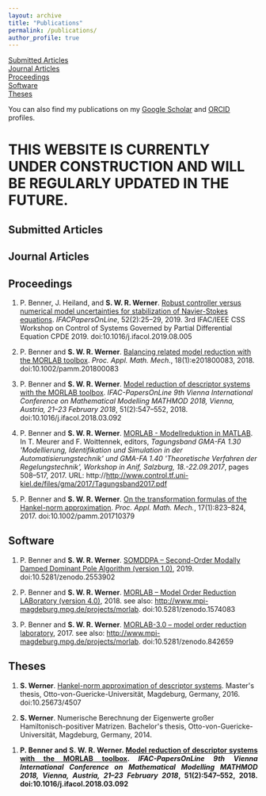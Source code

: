 ```yaml
---
layout: archive
title: "Publications"
permalink: /publications/
author_profile: true
---
```


[Submitted Articles](#submitted)  
[Journal Articles](#journal)  
[Proceedings](#proceedings)  
[Software](#software)  
[Theses](#theses)

You can also find my publications on my
<a href="{{author.googlescholar}}">Google Scholar</a>
and <a href="{{author.orcid}}">ORCID</a> profiles.

# THIS WEBSITE IS CURRENTLY UNDER CONSTRUCTION AND WILL BE REGULARLY UPDATED IN THE FUTURE.

## <a name="submitted"></a>Submitted Articles ##

## <a name="journal"></a>Journal Articles ##

## <a name="proceedings"></a>Proceedings ##
1.  P. Benner, J. Heiland, and <strong>S. W. R. Werner</strong>. <a
    target="blank_" href="https://doi.org/10.1016/j.ifacol.2019.08.005">Robust
    controller versus numerical model uncertainties for stabilization of
    Navier-Stokes equations</a>. <i>IFACPapersOnLine</i>,
    52(2):25&ndash;29, 2019. 3rd IFAC/IEEE CSS Workshop on Control of Systems
    Governed by Partial Differential Equation CPDE 2019.
    doi:10.1016/j.ifacol.2019.08.005
    
1.  P. Benner and <strong>S. W. R. Werner</strong>. <a target="blank_"
    href="https://doi.org/10.1002/pamm.201800083">Balancing related model
    reduction with the MORLAB toolbox</a>. <i>Proc. Appl. Math. Mech.</i>,
    18(1):e201800083, 2018. doi:10.1002/pamm.201800083
    
1.  P. Benner and <strong>S. W. R. Werner</strong>. <a target="blank_"
    href="https://doi.org/10.1016/j.ifacol.2018.03.092">Model reduction of
    descriptor systems with the MORLAB toolbox</a>. <i>IFAC-PapersOnLine 9th
    Vienna International Conference on Mathematical Modelling MATHMOD 2018,
    Vienna, Austria, 21&ndash;23 February 2018</i>, 51(2):547&ndash;552, 2018.
    doi:10.1016/j.ifacol.2018.03.092
    
1.  P. Benner and <strong>S. W. R. Werner</strong>. <a target="blank_"
    href="https://www.control.tf.uni-kiel.de/en/gma-fa-1.40/archiv-1/workshop-2017-fa-1.30">
    MORLAB - Modellreduktion in MATLAB</a>. In T. Meurer and F. Woittennek,
    editors, <i>Tagungsband GMA-FA 1.30 'Modellierung, Identifikation und
    Simulation in der Automatisierungstechnik' und GMA-FA 1.40 'Theoretische
    Verfahren der Regelungstechnik', Workshop in Anif, Salzburg,
    18.-22.09.2017</i>, pages 508&ndash;517, 2017. URL:
    http://http://www.control.tf.uni-kiel.de/files/gma/2017/Tagungsband2017.pdf
    
1.  P. Benner and <strong>S. W. R. Werner</strong>. <a target="blank_"
    href="https://doi.org/10.1002/pamm.201710379">On the transformation formulas
    of the Hankel-norm approximation</a>. <i>Proc. Appl. Math. Mech.</i>,
    17(1):823&ndash;824, 2017. doi:10.1002/pamm.201710379

## <a name="software"></a>Software ##
1.  P. Benner and <strong>S. W. R. Werner</strong>. <a target="blank_"
    href="https://doi.org/10.5281/zenodo.2553902">SOMDDPA &ndash; Second-Order
    Modally Damped Dominant Pole Algorithm (version 1.0)</a>, 2019.
    doi:10.5281/zenodo.2553902
    
1.  P. Benner and <strong>S. W. R. Werner</strong>. <a target="blank_"
    href="https://doi.org/10.5281/zenodo.1574083">MORLAB – Model Order Reduction
    LABoratory (version 4.0)</a>, 2018.
    see also: http://www.mpi-magdeburg.mpg.de/projects/morlab.
    doi:10.5281/zenodo.1574083
    
1.  P. Benner and <strong>S. W. R. Werner</strong>. <a target="blank_"
    href="https://doi.org/10.5281/zenodo.842659">MORLAB-3.0 – model order
    reduction laboratory</a>, 2017. see also:
    http://www.mpi-magdeburg.mpg.de/projects/morlab. doi:10.5281/zenodo.842659

## <a name="theses"></a>Theses ##
1.  <strong>S. Werner</strong>. <a target="blank_"
    href="https://doi.org/10.25673/4507">Hankel-norm approximation of descriptor
    systems</a>. Master's thesis, Otto-von-Guericke-Universität, Magdeburg,
    Germany, 2016. doi:10.25673/4507
    
1.  <strong>S. Werner</strong>. Numerische Berechnung der Eigenwerte großer
    Hamiltonisch-positiver Matrizen. Bachelor's thesis,
    Otto-von-Guericke-Universität, Magdeburg, Germany, 2014.

<ol>
  <li style="text-align:justify"><strong>
    P. Benner and <strong>S. W. R. Werner</strong>. <a target="blank_"
    href="https://doi.org/10.1016/j.ifacol.2018.03.092">Model reduction of
    descriptor systems with the MORLAB toolbox</a>. <i>IFAC-PapersOnLine 9th
    Vienna International Conference on Mathematical Modelling MATHMOD 2018,
    Vienna, Austria, 21&ndash;23 February 2018</i>, 51(2):547&ndash;552, 2018.
    doi:10.1016/j.ifacol.2018.03.092
  </li>
</ol>

